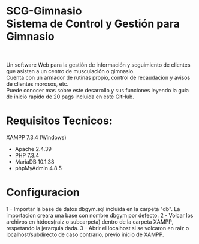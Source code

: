 # SCG-Gimnasio<br/>Sistema de Control y Gestión para Gimnasio
<br/>
<p>
    Un software Web para la gestión de información y seguimiento de clientes que asisten a un centro de musculación o gimnasio.<br/>
    Cuenta con un armador de rutinas propio, control de recaudacion y avisos de clientes morosos, etc.<br/>
    Puede conocer mas sobre este desarrollo y sus funciones leyendo la guia de inicio rapido de 20 pags incluida en este GitHub.<br/>
</p>

# Requisitos Tecnicos:
XAMPP 7.3.4 (Windows)
<ul>
   <li>Apache 2.4.39</li>
   <li>PHP 7.3.4</li>
   <li>MariaDB 10.1.38</li>
   <li>phpMyAdmin 4.8.5</li>
 </ul>

# Configuracion
1 - Importar la base de datos dbgym.sql incluida en la carpeta "db". La importacion creara una base con nombre dbgym por defecto.
2 - Volcar los archivos en htdocs(raiz o subcarpeta) dentro de la carpeta XAMPP, respetando la jerarquia dada.
3 - Abrir el localhost si se volcaron en raiz o localhost/subdirecto de caso contrario, previo inicio de XAMPP.
